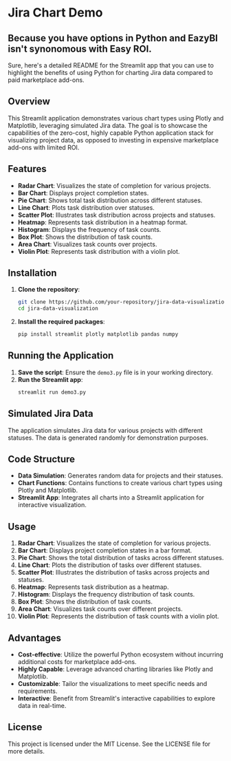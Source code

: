 # Jira Chart Demo

## Because you have options in Python and EazyBI isn't synonomous with Easy ROI.

Sure, here's a detailed README for the Streamlit app that you can use to highlight the benefits of using Python for charting Jira data compared to paid marketplace add-ons.

## Overview

This Streamlit application demonstrates various chart types using Plotly and Matplotlib, leveraging simulated Jira data. The goal is to showcase the capabilities of the zero-cost, highly capable Python application stack for visualizing project data, as opposed to investing in expensive marketplace add-ons with limited ROI.

## Features

- **Radar Chart**: Visualizes the state of completion for various projects.
- **Bar Chart**: Displays project completion states.
- **Pie Chart**: Shows total task distribution across different statuses.
- **Line Chart**: Plots task distribution over statuses.
- **Scatter Plot**: Illustrates task distribution across projects and statuses.
- **Heatmap**: Represents task distribution in a heatmap format.
- **Histogram**: Displays the frequency of task counts.
- **Box Plot**: Shows the distribution of task counts.
- **Area Chart**: Visualizes task counts over projects.
- **Violin Plot**: Represents task distribution with a violin plot.

## Installation

1. **Clone the repository**:
   ```bash
   git clone https://github.com/your-repository/jira-data-visualization.git
   cd jira-data-visualization
   ```

2. **Install the required packages**:
   ```bash
   pip install streamlit plotly matplotlib pandas numpy
   ```

## Running the Application

1. **Save the script**: Ensure the `demo3.py` file is in your working directory.
2. **Run the Streamlit app**:
   ```bash
   streamlit run demo3.py
   ```

## Simulated Jira Data

The application simulates Jira data for various projects with different statuses. The data is generated randomly for demonstration purposes.

## Code Structure

- **Data Simulation**: Generates random data for projects and their statuses.
- **Chart Functions**: Contains functions to create various chart types using Plotly and Matplotlib.
- **Streamlit App**: Integrates all charts into a Streamlit application for interactive visualization.

## Usage

1. **Radar Chart**: Visualizes the state of completion for various projects.
2. **Bar Chart**: Displays project completion states in a bar format.
3. **Pie Chart**: Shows the total distribution of tasks across different statuses.
4. **Line Chart**: Plots the distribution of tasks over different statuses.
5. **Scatter Plot**: Illustrates the distribution of tasks across projects and statuses.
6. **Heatmap**: Represents task distribution as a heatmap.
7. **Histogram**: Displays the frequency distribution of task counts.
8. **Box Plot**: Shows the distribution of task counts.
9. **Area Chart**: Visualizes task counts over different projects.
10. **Violin Plot**: Represents the distribution of task counts with a violin plot.

## Advantages

- **Cost-effective**: Utilize the powerful Python ecosystem without incurring additional costs for marketplace add-ons.
- **Highly Capable**: Leverage advanced charting libraries like Plotly and Matplotlib.
- **Customizable**: Tailor the visualizations to meet specific needs and requirements.
- **Interactive**: Benefit from Streamlit's interactive capabilities to explore data in real-time.

## License

This project is licensed under the MIT License. See the LICENSE file for more details.
